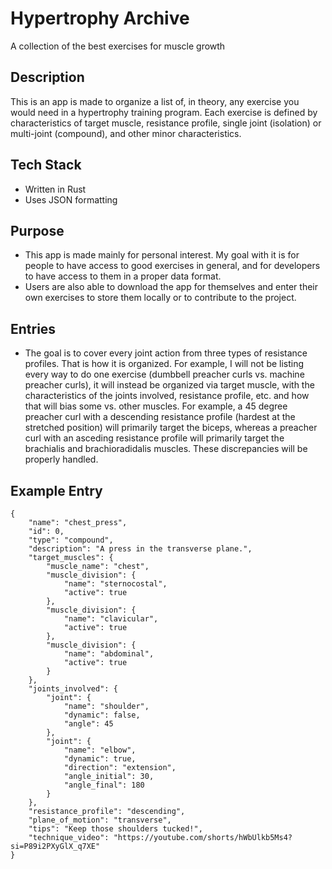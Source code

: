 # Hypertrophy Archive
A collection of the best exercises for muscle growth

## Description
This is an app is made to organize a list of, in theory, any exercise you would need in a hypertrophy training program. Each exercise is defined by characteristics of target muscle, resistance profile, single joint (isolation) or multi-joint (compound), and other minor characteristics.

## Tech Stack
- Written in Rust
- Uses JSON formatting 

## Purpose
- This app is made mainly for personal interest. My goal with it is for people to have access to good exercises in general, and for developers to have access to them in a proper data format.
- Users are also able to download the app for themselves and enter their own exercises to store them locally or to contribute to the project.

## Entries
- The goal is to cover every joint action from three types of resistance profiles. That is how it is organized. For example, I will not be listing every way to do one exercise (dumbbell preacher curls vs. machine preacher curls), it will instead be organized via target muscle, with the characteristics of the joints involved, resistance profile, etc. and how that will bias some vs. other muscles. For example, a 45 degree preacher curl with a descending resistance profile (hardest at the stretched position) will primarily target the biceps, whereas a preacher curl with an asceding resistance profile will primarily target the brachialis and brachioradidalis muscles. These discrepancies will be properly handled.

## Example Entry
```
{
	"name": "chest_press",
	"id": 0,
	"type": "compound",
	"description": "A press in the transverse plane.",
	"target_muscles": {
		"muscle_name": "chest",
		"muscle_division": {
			"name": "sternocostal",
			"active": true
		},
		"muscle_division": {
			"name": "clavicular",
			"active": true
		},
		"muscle_division": {
			"name": "abdominal",
			"active": true
		}
	},
	"joints_involved": {
		"joint": {
			"name": "shoulder",
			"dynamic": false,
			"angle": 45
		},
		"joint": {
			"name": "elbow",
			"dynamic": true,
			"direction": "extension",
			"angle_initial": 30,
			"angle_final": 180
		}
	},
	"resistance_profile": "descending",
	"plane_of_motion": "transverse",
	"tips": "Keep those shoulders tucked!",
	"technique_video": "https://youtube.com/shorts/hWbUlkb5Ms4?si=P89i2PXyGlX_q7XE"
}
```